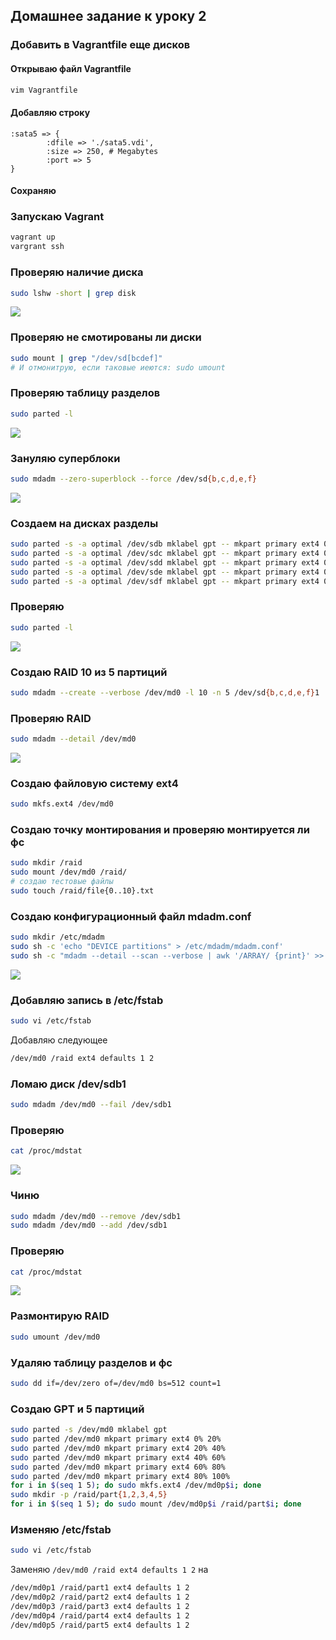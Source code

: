 ## Домашнее задание к уроку 2

### Добавить в Vagrantfile еще дисков

#### Открываю файл Vagrantfile

```bash
vim Vagrantfile
```

#### Добавляю строку

```
:sata5 => {
        :dfile => './sata5.vdi',
        :size => 250, # Megabytes
        :port => 5
}
```

#### Сохраняю

###  Запускаю Vagrant

```bash
vagrant up
vargrant ssh
```

### Проверяю наличие диска

```bash
sudo lshw -short | grep disk
```

![](images/lesson2/Screenshot_20190504_134136.png)

### Проверяю не смотированы ли диски

```bash
sudo mount | grep "/dev/sd[bcdef]"
# И отмонитрую, если таковые иеются: sudo umount 
```

### Проверяю таблицу разделов

```bash
sudo parted -l
```

![](images/lesson2/Screenshot_20190504_143435.png)

### Зануляю суперблоки

```bash
sudo mdadm --zero-superblock --force /dev/sd{b,c,d,e,f}
```

![](images/lesson2/Screenshot_20190504_135510.png)

### Создаем на дисках разделы

```bash
sudo parted -s -a optimal /dev/sdb mklabel gpt -- mkpart primary ext4 0% 100%
sudo parted -s -a optimal /dev/sdc mklabel gpt -- mkpart primary ext4 0% 100%
sudo parted -s -a optimal /dev/sdd mklabel gpt -- mkpart primary ext4 0% 100%
sudo parted -s -a optimal /dev/sde mklabel gpt -- mkpart primary ext4 0% 100%
sudo parted -s -a optimal /dev/sdf mklabel gpt -- mkpart primary ext4 0% 100%
```

### Проверяю

```bash
sudo parted -l
```

![](images/lesson2/Screenshot_20190504_152343.png)

### Создаю RAID 10 из 5 партиций

```bash
sudo mdadm --create --verbose /dev/md0 -l 10 -n 5 /dev/sd{b,c,d,e,f}1
```

### Проверяю RAID

```bash
sudo mdadm --detail /dev/md0
```

![](images/lesson2/Screenshot_20190504_153044.png)

### Создаю файловую систему ext4

```bash
sudo mkfs.ext4 /dev/md0
```

### Создаю точку монтирования и проверяю монтируется ли фс

```bash
sudo mkdir /raid
sudo mount /dev/md0 /raid/
# создаю тестовые файлы
sudo touch /raid/file{0..10}.txt
```

### Создаю конфигурационный файл mdadm.conf

```bash
sudo mkdir /etc/mdadm
sudo sh -c 'echo "DEVICE partitions" > /etc/mdadm/mdadm.conf'
sudo sh -c "mdadm --detail --scan --verbose | awk '/ARRAY/ {print}' >> /etc/mdadm/mdadm.conf"
```

![](images/lesson2/Screenshot_20190504_193719.png)

### Добавляю запись в /etc/fstab

```bash
sudo vi /etc/fstab
```

Добавляю следующее

```bash
/dev/md0 /raid ext4 defaults 1 2
```

### Ломаю диск /dev/sdb1

```bash
sudo mdadm /dev/md0 --fail /dev/sdb1
```

### Проверяю

```bash
cat /proc/mdstat
```

![](images/lesson2/Screenshot_20190504_195426.png)

### Чиню

```bash
sudo mdadm /dev/md0 --remove /dev/sdb1
sudo mdadm /dev/md0 --add /dev/sdb1
```

### Проверяю

```bash
cat /proc/mdstat
```

![](images/lesson2/Screenshot_20190504_195831.png)

### Размонтирую RAID

```bash
sudo umount /dev/md0
```

### Удаляю таблицу разделов и фс

```bash
sudo dd if=/dev/zero of=/dev/md0 bs=512 count=1
```

### Создаю GPT и 5 партиций

```bash
sudo parted -s /dev/md0 mklabel gpt
sudo parted /dev/md0 mkpart primary ext4 0% 20%
sudo parted /dev/md0 mkpart primary ext4 20% 40%
sudo parted /dev/md0 mkpart primary ext4 40% 60%
sudo parted /dev/md0 mkpart primary ext4 60% 80%
sudo parted /dev/md0 mkpart primary ext4 80% 100%
for i in $(seq 1 5); do sudo mkfs.ext4 /dev/md0p$i; done
sudo mkdir -p /raid/part{1,2,3,4,5}
for i in $(seq 1 5); do sudo mount /dev/md0p$i /raid/part$i; done
```

### Изменяю /etc/fstab

```bash
sudo vi /etc/fstab
```

Заменяю `/dev/md0 /raid ext4 defaults 1 2` на

```bash
/dev/md0p1 /raid/part1 ext4 defaults 1 2
/dev/md0p2 /raid/part2 ext4 defaults 1 2
/dev/md0p3 /raid/part3 ext4 defaults 1 2
/dev/md0p4 /raid/part4 ext4 defaults 1 2
/dev/md0p5 /raid/part5 ext4 defaults 1 2
```
